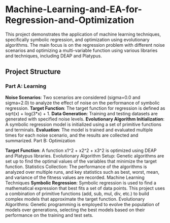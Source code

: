 # Machine-Learning-and-EA-for-Regression-and-Optimization
This project demonstrates the application of machine learning techniques, specifically symbolic regression, and optimization using evolutionary algorithms. The main focus is on the regression problem with different noise scenarios and optimizing a multi-variable function using various libraries and techniques, including DEAP and Platypus.

## Project Structure
### Part A: Learning

**Noise Scenarios**: Two scenarios are considered (sigma=0.0 and sigma=2.0) to analyze the effect of noise on the performance of symbolic regression.
**Target Function**: The target function for regression is defined as sqrt(x) + log(3*x) + 1.
**Data Generation**: Training and testing datasets are generated with specified noise levels.
**Evolutionary Algorithm Initialization**: A symbolic regression model is initialized using a set of primitive functions and terminals.
**Evaluation**: The model is trained and evaluated multiple times for each noise scenario, and the results are collected and summarized.
Part B: Optimization

**Target Function**: A function x1^2 + x2^2 + x3^2 is optimized using DEAP and Platypus libraries.
Evolutionary Algorithm Setup: Genetic algorithms are set up to find the optimal values of the variables that minimize the target function.
Statistics Collection: The performance of the algorithms is analyzed over multiple runs, and key statistics such as best, worst, mean, and variance of the fitness values are recorded.
Machine Learning Techniques
**Symbolic Regression**: Symbolic regression is used to find a mathematical expression that best fits a set of data points. This project uses a combination of primitive functions (add, sub, mul, div, etc.) to build complex models that approximate the target function.
Evolutionary Algorithms: Genetic programming is employed to evolve the population of models over generations, selecting the best models based on their performance on the training and test sets.
